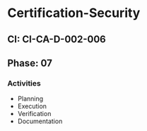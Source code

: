 # Certification-Security

## CI: CI-CA-D-002-006
## Phase: 07

### Activities
- Planning
- Execution
- Verification
- Documentation
